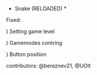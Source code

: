 * Snake (RELOADED) *

Fixed:

) Setting game level

) Gamemodes contring

) Button position

contributors: @bereznev21, @UOlt
